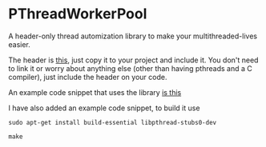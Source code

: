 # PThreadWorkerPool

A header-only thread automization library to make your multithreaded-lives easier.

The header is [this](https://github.com/AmmarkoV/PThreadWorkerPool/blob/main/pthreadWorkerPool.h), just copy it to your project and include it. You don't need to link it or worry about anything else (other than having pthreads and a C compiler), just include the header on your code.

An example code snippet that uses the library [is this](https://github.com/AmmarkoV/PThreadWorkerPool/blob/main/example.c)


I have also added an example code snippet, to build it use 

```
sudo apt-get install build-essential libpthread-stubs0-dev

make
```
